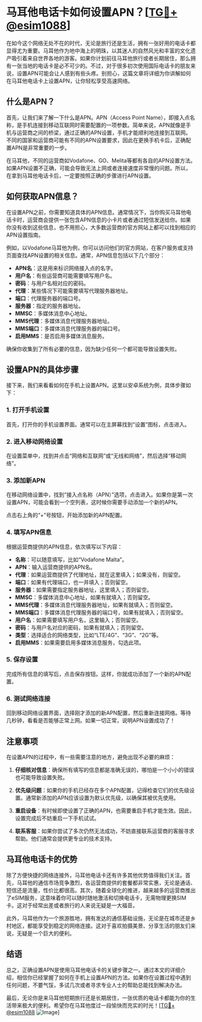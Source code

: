 # 马耳他电话卡如何设置APN？[[TG💪+ @esim1088](https://t.me/s/esim1088)]

在如今这个网络无处不在的时代，无论是旅行还是生活，拥有一张好用的电话卡都显得尤为重要。马耳他作为地中海上的明珠，以其迷人的自然风光和丰富的文化遗产吸引着来自世界各地的游客。如果你计划前往马耳他旅行或者长期居住，那么拥有一张当地的电话卡是必不可少的。不过，对于很多初次使用国际电话卡的朋友来说，设置APN可能会让人感到有些头疼。别担心，这篇文章将详细为你讲解如何在马耳他电话卡上设置APN，让你轻松享受高速网络。

## 什么是APN？

首先，让我们来了解一下什么是APN。APN（Access Point Name），即接入点名称，是手机连接到移动互联网时需要配置的一项参数。简单来说，APN就像是手机与运营商之间的桥梁，通过正确的APN设置，手机才能顺利地连接到互联网。不同的国家和运营商可能有不同的APN设置要求，因此在更换手机卡后，正确配置APN是非常重要的一步。

在马耳他，不同的运营商如Vodafone、GO、Melita等都有各自的APN设置方法。如果APN设置不正确，可能会导致无法上网或者连接速度非常慢的问题。所以，在拿到马耳他电话卡后，一定要按照正确的步骤进行APN设置。

## 如何获取APN信息？

在设置APN之前，你需要知道具体的APN信息。通常情况下，当你购买马耳他电话卡时，运营商会提供一张包含APN信息的小卡片或者通过短信发送给你。如果你没有收到这些信息，也不用担心，大多数运营商的官方网站上都可以找到相应的APN设置指南。

例如，以Vodafone马耳他为例，你可以访问他们的官方网站，在客户服务或支持页面查找APN设置的相关信息。通常，APN信息包括以下几个部分：

- **APN名**：这是用来标识网络接入点的名字。
- **用户名**：有些运营商可能需要填写用户名。
- **密码**：与用户名相对应的密码。
- **代理**：某些情况下可能需要填写代理服务器地址。
- **端口**：代理服务器的端口号。
- **服务器**：指定的服务器地址。
- **MMSC**：多媒体消息中心地址。
- **MMS代理**：多媒体消息代理服务器地址。
- **MMS端口**：多媒体消息代理服务器的端口号。
- **启用MMS**：是否启用多媒体消息服务。

确保你收集到了所有必要的信息，因为缺少任何一个都可能导致设置失败。

## 设置APN的具体步骤

接下来，我们来看看如何在手机上设置APN。这里以安卓系统为例，具体步骤如下：

### 1. 打开手机设置

首先，打开你的手机设置界面。通常可以在主屏幕找到“设置”图标，点击进入。

### 2. 进入移动网络设置

在设置菜单中，找到并点击“网络和互联网”或“无线和网络”，然后选择“移动网络”。

### 3. 添加新APN

在移动网络设置中，找到“接入点名称（APN）”选项，点击进入。如果你是第一次设置APN，可能会看到一个空列表，这时候你需要手动添加一个新的APN。

点击右上角的“+”号按钮，开始添加新的APN配置。

### 4. 填写APN信息

根据运营商提供的APN信息，依次填写以下内容：

- **名称**：可以随意填写，比如“Vodafone Malta”。
- **APN**：输入运营商提供的APN名。
- **代理**：如果运营商提供了代理地址，就在这里填入；如果没有，则留空。
- **端口**：如果有代理端口，也一并填入；否则留空。
- **服务器**：如果需要指定服务器地址，这里填入；否则留空。
- **MMSC**：多媒体消息中心地址，如果有就填入；否则留空。
- **MMS代理**：多媒体消息代理服务器地址，如果有就填入；否则留空。
- **MMS端口**：多媒体消息代理服务器的端口号，如果有就填入；否则留空。
- **用户名**：如果需要填写用户名，这里输入；否则留空。
- **密码**：与用户名对应的密码，如果有就填入；否则留空。
- **类型**：选择适合的网络类型，比如“LTE/4G”、“3G”、“2G”等。
- **启用MMS**：如果需要启用多媒体消息服务，勾选此项。

### 5. 保存设置

完成所有信息的填写后，点击保存按钮。这样，你就成功添加了一个新的APN配置。

### 6. 测试网络连接

回到移动网络设置界面，选择刚才添加的新APN配置，然后重新连接网络。等待几秒钟，看看是否能够正常上网。如果一切正常，说明APN设置成功了！

## 注意事项

在设置APN的过程中，有一些需要注意的地方，避免出现不必要的麻烦：

1. **仔细核对信息**：确保所有填写的信息都是准确无误的，哪怕是一个小小的错误也可能导致设置失败。
   
2. **优先级问题**：如果你的手机已经存在多个APN配置，记得检查它们的优先级设置。通常新添加的APN应该设置为默认优先级，以确保其被优先使用。

3. **重启设备**：有时候即使设置了正确的APN，也需要重启手机才能生效。因此，设置完成后不妨重启一下手机试试。

4. **联系客服**：如果你尝试了多次仍然无法成功，不妨直接联系运营商的客服寻求帮助。他们通常会提供更专业的技术支持。

## 马耳他电话卡的优势

除了方便快捷的网络连接外，马耳他电话卡还有许多其他优势值得我们关注。首先，马耳他的通信市场竞争激烈，各运营商提供的套餐都非常实惠，无论是通话、短信还是流量，性价比都很高。其次，随着全球化的推进，越来越多的运营商推出了eSIM服务，这意味着你可以随时随地激活和切换电话卡，无需物理更换SIM卡。这对于经常出差或者旅行的人来说无疑是一大福音。

此外，马耳他作为一个旅游胜地，拥有发达的通信基础设施，无论是在城市还是乡村地区，都能享受到稳定的网络连接。这对于喜欢拍摄美景、分享生活的朋友们来说，无疑是一个巨大的便利。

## 结语

总之，正确设置APN是使用马耳他电话卡的关键步骤之一。通过本文的详细介绍，相信你已经掌握了如何在手机上设置APN的方法。如果你在设置过程中遇到任何问题，不要气馁，多试几次或者寻求专业人士的帮助总能找到解决办法。

最后，无论你是来马耳他短期旅行还是长期居住，一张优质的电话卡都能为你的生活带来极大的便利。希望你在马耳他度过一段愉快而充实的时光！[[TG💪+ @esim1088](https://t.me/s/esim1088) ![Image](https://i.postimg.cc/4NQfJmqS/Snipaste-2025-05-13-00-14-12.png)]